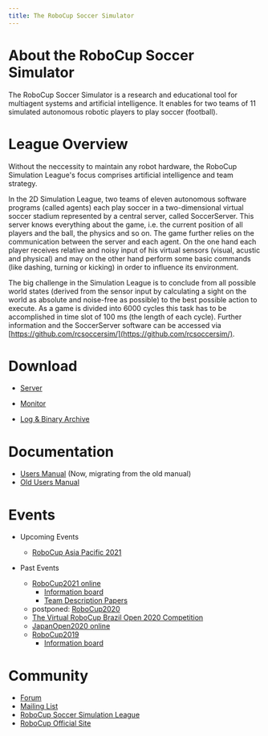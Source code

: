 ```yaml
---
title: The RoboCup Soccer Simulator
---
```


# About the RoboCup Soccer Simulator

The RoboCup Soccer Simulator is a research and educational tool for
multiagent systems and artificial intelligence. It enables for two
teams of 11 simulated autonomous robotic players to play soccer
(football).


# League Overview

Without the neccessity to maintain any robot hardware, the RoboCup
Simulation League's focus comprises artificial intelligence and team
strategy.

In the 2D Simulation League, two teams of eleven autonomous software
programs (called agents) each play soccer in a two-dimensional virtual
soccer stadium represented by a central server, called
SoccerServer. This server knows everything about the game, i.e. the
current position of all players and the ball, the physics and so
on. The game further relies on the communication between the server
and each agent. On the one hand each player receives relative and
noisy input of his virtual sensors (visual, acustic and physical) and
may on the other hand perform some basic commands (like dashing,
turning or kicking) in order to influence its environment.

The big challenge in the Simulation League is to conclude from all
possible world states (derived from the sensor input by calculating a
sight on the world as absolute and noise-free as possible) to the best
possible action to execute. As a game is divided into 6000 cycles this
task has to be accomplished in time slot of 100 ms (the length of each
cycle). Further information and the SoccerServer software can be
accessed via [https://github.com/rcsoccersim/](https://github.com/rcsoccersim/).


# Download

- [Server](https://github.com/rcsoccersim/rcssserver/releases)
- [Monitor](https://github.com/rcsoccersim/rcssmonitor/releases)

- [Log & Binary Archive](https://archive.robocup.info/Soccer/Simulation/2D/)

# Documentation

- [Users Manual](./manual/) (Now, migrating from the old manual)
- [Old Users Manual](./rcssserver-manual-20030211.pdf)


# Events

- Upcoming Events
  - [RoboCup Asia Pacific 2021](https://2021.robocupap.org/eng/index.html)

- Past Events
  - [RoboCup2021 online](https://2021.robocup.org/)
    - [Information board](https://docs.google.com/document/d/18FbbsghP-4K5P_G2hUpANdibdUzqepqLAmdL2jZ_FMM/edit?usp=sharing)
    - [Team Description Papers](./robocup2021/TDP/)
  - postponed: [RoboCup2020](https://ssim.robocup.org/soccer-simulation-2d/2d-competition/2020-2/call-for-participation/)
  - [The Virtual RoboCup Brazil Open 2020 Competition](http://www.cbrobotica.org/)
  - [JapanOpen2020 online](https://docs.google.com/document/d/1lzh7coqRM1kHWJxnlr-tGMDMC5WFsxUDHPQoZS7m630/edit?usp=sharing)
  - [RoboCup2019](./robocup2019/)
    - [Information board](https://docs.google.com/document/d/1BNe1-sV_5-AZvmM9SAc4TQwgX4_jbwIenl0QnEGUOyY/edit?usp=sharing)

<!--
- Past Events
  - RoboCup2018
  - RoboCup2017
  - ...
-->

# Community

- [Forum](https://ssim.forum.robocup.org/)
- [Mailing List](https://lists.robocup.org/options/robocup-sim)
- [RoboCup Soccer Simulation League](https://ssim.robocup.org/)
- [RoboCup Official Site](https://www.robocup.org/)
